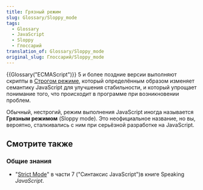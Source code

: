 ```yaml
---
title: Грязный режим
slug: Glossary/Sloppy_mode
tags:
  - Glossary
  - JavaScript
  - Sloppy
  - Глоссарий
translation_of: Glossary/Sloppy_mode
original_slug: Глоссарий/Sloppy_mode
---
```


{{Glossary("ECMAScript")}} 5 и более поздние версии выполняют скрипты в [Строгом режиме](/ru/docs/Web/JavaScript/Reference/Strict_mode), который определённым образом изменяет семантику JavaScript для улучшения стабильности, и который упрощает понимание того, что происходит в программе при возникновении проблем.

Обычный, нестрогий, режим выполнения JavaScript иногда называется **Грязным режимом** (Sloppy mode). Это неофициальное название, но вы, вероятно, сталкивались с ним при серьёзной разработке на JavaScript.

## Смотрите также

### Общие знания

- "[Strict Mode](http://speakingjs.com/es5/ch07.html#strict_mode)" в части 7 ("Синтаксис JavaScript")в книге Speaking _JavaScript_.
